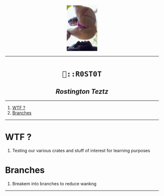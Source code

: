 <p align="center">
<img src="./px/g.webp" width="100">
</p>

---

<h1 align="center"><code>🤣::R0ST0T</code></h1>
<h2 align="center"><i>Rostington Teztz</i></h2>

----
1. [WTF ?](#wtf-)
2. [Branches](#branches)

----

# WTF ?

1. Testing our various crates and stuff of interest for learning purposes 


# Branches 

1. Breakem into branches to reduce wankng 

 ---